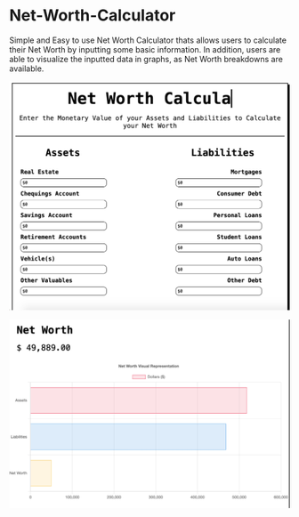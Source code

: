 # Net-Worth-Calculator

Simple and Easy to use Net Worth Calculator thats allows users to calculate their Net Worth
by inputting some basic information. In addition, users are able to visualize the inputted
data in graphs, as Net Worth breakdowns are available.


<p align="center">
  <img src="information-page.png" />
</p>


<p align="center">
  <img src="graphs.png" />
</p>
